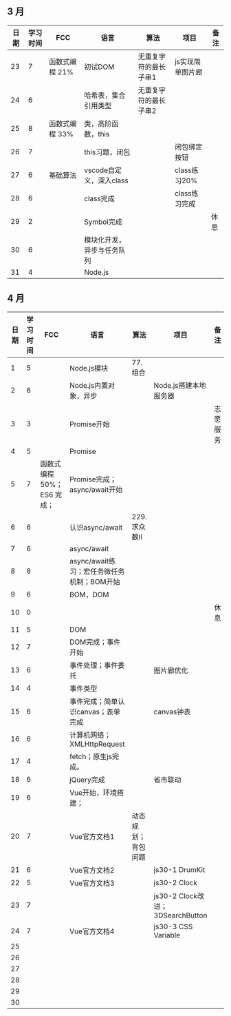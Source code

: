## 3 月

| 日期 | 学习时间 | FCC            | 语言                       | 算法                  | 项目             | 备注 |
| ---- | -------- | -------------- | -------------------------- | --------------------- | ---------------- | ---- |
| 23   | 7        | 函数式编程 21% | 初试DOM                    | 无重复字符的最长子串1 | js实现简单图片廊 |      |
| 24   | 6        |                | 哈希表，集合引用类型       | 无重复字符的最长子串2 |                  |      |
| 25   | 8        | 函数式编程 33% | 类，高阶函数，this         |                       |                  |      |
| 26   | 7        |                | this习题，闭包             |                       | 闭包绑定按钮     |      |
| 27   | 6        | 基础算法       | vscode自定义，深入class    |                       | class练习20%     |      |
| 28   | 6        |                | class完成                  |                       | class练习完成    |      |
| 29   | 2        |                | Symbol完成                 |                       |                  | 休息 |
| 30   | 6        |                | 模块化开发，异步与任务队列 |                       |                  |      |
| 31   | 4        |                | Node.js                    |                       |                  |      |

## 4 月

| 日期 | 学习时间 | FCC                        | 语言                                       | 算法               | 项目                             | 备注     |
| ---- | -------- | -------------------------- | ------------------------------------------ | ------------------ | -------------------------------- | -------- |
| 1    | 5        |                            | Node.js模块                                | 77.组合            |                                  |          |
| 2    | 6        |                            | Node.js内置对象，异步                      |                    | Node.js搭建本地服务器            |          |
| 3    | 3        |                            | Promise开始                                |                    |                                  | 志愿服务 |
| 4    | 5        |                            | Promise                                    |                    |                                  |          |
| 5    | 7        | 函数式编程 50%；ES6 完成； | Promise完成；async/await开始               |                    |                                  |          |
| 6    | 6        |                            | 认识async/await                            | 229.求众数II       |                                  |          |
| 7    | 6        |                            | async/await                                |                    |                                  |          |
| 8    | 8        |                            | async/await练习；宏任务微任务机制；BOM开始 |                    |                                  |          |
| 9    | 6        |                            | BOM，DOM                                   |                    |                                  |          |
| 10   | 0        |                            |                                            |                    |                                  | 休息     |
| 11   | 5        |                            | DOM                                        |                    |                                  |          |
| 12   | 7        |                            | DOM完成；事件开始                          |                    |                                  |          |
| 13   | 6        |                            | 事件处理；事件委托                         |                    | 图片廊优化                       |          |
| 14   | 4        |                            | 事件类型                                   |                    |                                  |          |
| 15   | 6        |                            | 事件完成；简单认识canvas；表单完成         |                    | canvas钟表                       |          |
| 16   | 6        |                            | 计算机网络；XMLHttpRequest                 |                    |                                  |          |
| 17   | 4        |                            | fetch；原生js完成。                        |                    |                                  |          |
| 18   | 6        |                            | jQuery完成                                 |                    | 省市联动                         |          |
| 19   | 6        |                            | Vue开始，环境搭建；                        |                    |                                  |          |
| 20   | 7        |                            | Vue官方文档1                               | 动态规划；背包问题 |                                  |          |
| 21   | 6        |                            | Vue官方文档2                               |                    | js30-1 DrumKit                   |          |
| 22   | 5        |                            | Vue官方文档3                               |                    | js30-2 Clock                     |          |
| 23   | 7        |                            |                                            |                    | js30-2 Clock改进；3DSearchButton |          |
| 24   | 7        |                            | Vue官方文档4                               |                    | js30-3 CSS Variable              |          |
| 25   |          |                            |                                            |                    |                                  |          |
| 26   |          |                            |                                            |                    |                                  |          |
| 27   |          |                            |                                            |                    |                                  |          |
| 28   |          |                            |                                            |                    |                                  |          |
| 29   |          |                            |                                            |                    |                                  |          |
| 30   |          |                            |                                            |                    |                                  |          |

